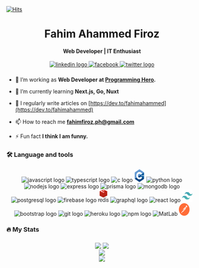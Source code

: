 [![Hits](https://hits.seeyoufarm.com/api/count/incr/badge.svg?url=https%3A%2F%2Fgithub.com%2fahimahammed&count_bg=%2379C83D&title_bg=%23555555&icon=&icon_color=%23E7E7E7&title=Profile+Views&edge_flat=false)](https://hits.seeyoufarm.com)
<h1 align="center">Fahim Ahammed Firoz</h1>
<h4 align="center">Web Developer | IT Enthusiast</h4>

<div align="center">
  <a href="https://www.linkedin.com/in/fahimahammedfiroz/" target="_blank">
    <img src="https://img.shields.io/static/v1?message=LinkedIn&logo=linkedin&label=&color=0077B5&logoColor=white&labelColor=&style=for-the-badge" height="25" alt="linkedin logo"  />
  </a>
  <a href="https://www.facebook.com/fahimahammedfiroz1/" target="_blank">
    <img src="https://img.shields.io/static/v1?message=Facebook&logo=facebook&label=&color=1877F2&logoColor=white&labelColor=&style=for-the-badge" height="25" alt="facebook"  />
  </a>
  <a href="https://twitter.com/fahimahammedfi1" target="_blank">
    <img src="https://img.shields.io/static/v1?message=Twitter&logo=twitter&label=&color=1DA1F2&logoColor=white&labelColor=&style=for-the-badge" height="25" alt="twitter logo"  />
  </a>
</div>


###


- 🔭 I’m working as **Web Developer at [Programming Hero](https://github.com/programmingHero1/).** 

- 🌱 I’m currently learning **Next.js, Go, Nuxt**

- 📝 I regularly write articles on [https://dev.to/fahimahammed](https://dev.to/fahimahammed)

- 📫 How to reach me **fahimfiroz.ph@gmail.com**

- ⚡ Fun fact **I think I am funny.**


###

<h3 align="left">🛠 Language and tools</h3>

###

<div align="center">
  <img src="https://cdn.jsdelivr.net/gh/devicons/devicon/icons/javascript/javascript-original.svg" height="28" width="33" alt="javascript logo"  />
  <img src="https://cdn.jsdelivr.net/gh/devicons/devicon/icons/typescript/typescript-original.svg" height="28" width="33" alt="typescript logo"  />
  <img src="https://cdn.jsdelivr.net/gh/devicons/devicon/icons/c/c-original.svg" height="28" width="33" alt="c logo"  />
  <img src="https://raw.githubusercontent.com/devicons/devicon/master/icons/cplusplus/cplusplus-original.svg" alt="cplusplus" width="28" height="33"/>
  <img src="https://cdn.jsdelivr.net/gh/devicons/devicon/icons/python/python-original.svg" height="28" width="33" alt="python logo"  />
  <img src="https://cdn.jsdelivr.net/gh/devicons/devicon/icons/nodejs/nodejs-original.svg" height="28" width="33" alt="nodejs logo"  />
  <img src="https://cdn.jsdelivr.net/gh/devicons/devicon/icons/express/express-original.svg" height="28" width="33" alt="express logo"  />
  <img src="https://www.svgrepo.com/show/374002/prisma.svg" height="28" width="33" alt="prisma logo"  />
  <img src="https://cdn.jsdelivr.net/gh/devicons/devicon/icons/mongodb/mongodb-original.svg" height="28" width="33" alt="mongodb logo"  />
  <img src="https://cdn.jsdelivr.net/gh/devicons/devicon/icons/postgresql/postgresql-original.svg" height="28" width="33" alt="postgresql logo"  />
  <img src="https://cdn.jsdelivr.net/gh/devicons/devicon/icons/firebase/firebase-plain.svg" height="28" width="33" alt="firebase logo"  />
  <img src="https://raw.githubusercontent.com/teamedwardforever/Readme-Generator/71f25dd8b98329b168142a6b782a107b75eab178/svg/Skills/Database/redis-original-wordmark.svg" alt="Redis" width="28" height="33"/>
  <img src="https://cdn.jsdelivr.net/gh/devicons/devicon/icons/graphql/graphql-plain.svg" height="28" width="33" alt="graphql logo"  />
  <img src="https://cdn.jsdelivr.net/gh/devicons/devicon/icons/react/react-original.svg" height="28" width="33" alt="react logo"  />
  <img src="https://raw.githubusercontent.com/teamedwardforever/Readme-Generator/71f25dd8b98329b168142a6b782a107b75eab178/svg/Skills/Frontend/tailwindcss-icon.svg" alt="Tailwindcss" width="28" height="33"/>
  <img src="https://cdn.jsdelivr.net/gh/devicons/devicon/icons/bootstrap/bootstrap-original.svg" height="28" width="33" alt="bootstrap logo"  />
  <img src="https://cdn.jsdelivr.net/gh/devicons/devicon/icons/git/git-original.svg" height="28" width="33" alt="git logo"  />
  <img src="https://cdn.jsdelivr.net/gh/devicons/devicon/icons/heroku/heroku-original.svg" height="28" width="33" alt="heroku logo"  />
  <img src="https://cdn.jsdelivr.net/gh/devicons/devicon/icons/npm/npm-original-wordmark.svg" height="28" width="33" alt="npm logo"  />
  <img src="https://dl.dropboxusercontent.com/s/6e7hk06wzjp3j52/Matlab_Logo.png" alt="MatLab" width="28" height="33"/>
  <img src="https://raw.githubusercontent.com/teamedwardforever/Readme-Generator/71f25dd8b98329b168142a6b782a107b75eab178/svg/Skills/Software/getpostman-icon.svg" alt="Postman" width="28" height="33"/>
  
</div>

###

<h3 align="left">🔥  My Stats</h3>

###

<div align="center">
<!--   <img src="https://github-readme-stats.vercel.app/api?username=fahimahammed&hide_title=false&hide_rank=false&show_icons=true&include_all_commits=true&count_private=true&disable_animations=false&theme=dark&locale=en&hide_border=true&order=1&border_radius=0" height="160em" alt="stats graph"  /> 
  <br> -->
  <img align="center" src="http://github-profile-summary-cards.vercel.app/api/cards/most-commit-language?username=fahimahammed&theme=dark" height="163em" />
  <img align="center" src="http://github-profile-summary-cards.vercel.app/api/cards/repos-per-language?username=fahimahammed&theme=dark" height="163em" /> 
  <br>
  <img align="center" src="http://github-profile-summary-cards.vercel.app/api/cards/profile-details?username=fahimahammed&theme=dark" height="160em" /> 
  <br>
  <img src="https://streak-stats.demolab.com?user=fahimahammed&locale=en&mode=daily&theme=dark&hide_border=true&border_radius=0&order=3" height="161em" />
</div>






<!-- <br clear="both">

<div align="center">
  <img src="https://github-readme-stats.vercel.app/api?username=fahimahammed&hide_title=false&hide_rank=false&show_icons=true&include_all_commits=true&count_private=true&disable_animations=false&theme=dark&locale=en&hide_border=false&order=1" height="126" alt="stats graph"  />
  <img src="https://github-readme-stats.vercel.app/api/top-langs?username=fahimahammed&locale=en&hide_title=false&layout=compact&card_width=320&langs_count=5&theme=dark&hide_border=false&order=2" height="126" alt="languages graph"  />
  <img src="https://streak-stats.demolab.com?user=fahimahammed&locale=en&mode=daily&theme=dark&hide_border=false&border_radius=5&order=3" height="219" alt="streak graph"  />
</div>

###

<img src="https://user-images.githubusercontent.com/73097560/115834477-dbab4500-a447-11eb-908a-139a6edaec5c.gif">
<h3 align="center">Statistics</h3>
<div align="center">
<img align="center" src="http://github-profile-summary-cards.vercel.app/api/cards/stats?username=fahimahammed&theme=dark" height="180em" />
<img align="center" src="http://github-profile-summary-cards.vercel.app/api/cards/most-commit-language?username=fahimahammed&theme=dark" height="180em" />
<img align="center" src="http://github-profile-summary-cards.vercel.app/api/cards/repos-per-language?username=fahimahammed&theme=dark" height="180em" />
<img align="center" src="http://github-profile-summary-cards.vercel.app/api/cards/productive-time?username=fahimahammed&theme=dark" height="180em" />
<img align="center" src="http://github-profile-summary-cards.vercel.app/api/cards/profile-details?username=fahimahammed&theme=dark" height="180em" />
</div> -->
